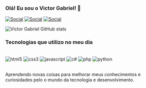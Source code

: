 ### Olá! Eu sou o Victor Gabriel! 👋

[![Social](https://img.shields.io/badge/Instagram-E4405F?style=for-the-badge&logo=instagram&logoColor=white)](https://www.instagram.com/vituel_xd/)
[![Social](https://img.shields.io/badge/Twitter-1DA1F2?style=for-the-badge&logo=twitter&logoColor=white)](https://x.com/D4rkFireX)
[![Social](https://img.shields.io/badge/LinkedIn-0077B5?style=for-the-badge&logo=linkedin&logoColor=white)](https://www.linkedin.com/in/victor-gabriel-a5297725b/)

![Victor Gabriel GitHub stats](https://github-readme-stats.vercel.app/api?username=d4rkfirex&show_icons=true&theme=radical)

### Tecnologias que utilizo no meu dia

<div style="display: inline_block"><br>
<img align="center" alt="html5" src="https://img.shields.io/badge/HTML5-E34F26?style=for-the-badge&logo=html5&logoColor=white">
<img align="center" alt="css3" src="https://img.shields.io/badge/CSS3-1572B6?style=for-the-badge&logo=css3&logoColor=white">
<img align="center" alt="javascript" src="https://img.shields.io/badge/JavaScript-F7DF1E?style=for-the-badge&logo=javascript&logoColor=black">
<img align="center" alt="c#" src="https://img.shields.io/badge/C%23-239120?style=for-the-badge&logo=c-sharp&logoColor=white">
<img align="center" alt="php" src="https://img.shields.io/badge/PHP-777BB4?style=for-the-badge&logo=php&logoColor=white">
<img align="center" alt="python" src="https://img.shields.io/badge/Python-3776AB?style=for-the-badge&logo=python&logoColor=white">
</div><br>

Aprendendo novas coisas para melhorar meus conhecimentos e curiosidades pelo o mundo da tecnologia e desenvolvimento.
